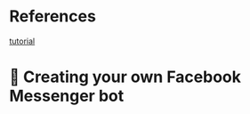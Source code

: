 # References
[tutorial](https://github.com/jw84/messenger-bot-tutorial)
# 🤖 Creating your own Facebook Messenger bot